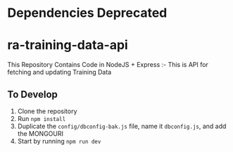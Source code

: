 # Dependencies Deprecated

# ra-training-data-api
This Repository Contains Code in NodeJS + Express :- This is API for fetching and updating Training Data

## To Develop
1. Clone the repository
2. Run `npm install`
3. Duplicate the `config/dbconfig-bak.js` file, name it `dbconfig.js`, and add the MONGOURI
4. Start by running `npm run dev`



